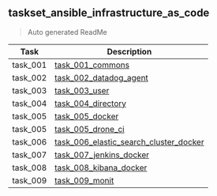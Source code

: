 ## taskset_ansible_infrastructure_as_code

> Auto generated ReadMe

| Task     | Description                                                                                                             |
|----------|-------------------------------------------------------------------------------------------------------------------------|
| task_001 | [task_001_commons](taskset_ansible_infrastructure_as_code/task_001_commons)                                             |
| task_002 | [task_002_datadog_agent](taskset_ansible_infrastructure_as_code/task_002_datadog_agent)                                 |
| task_003 | [task_003_user](taskset_ansible_infrastructure_as_code/task_003_user)                                                   |
| task_004 | [task_004_directory](taskset_ansible_infrastructure_as_code/task_004_directory)                                         |
| task_005 | [task_005_docker](taskset_ansible_infrastructure_as_code/task_005_docker)                                               |
| task_005 | [task_005_drone_ci](taskset_ansible_infrastructure_as_code/task_005_drone_ci)                                           |
| task_006 | [task_006_elastic_search_cluster_docker](taskset_ansible_infrastructure_as_code/task_006_elastic_search_cluster_docker) |
| task_007 | [task_007_jenkins_docker](taskset_ansible_infrastructure_as_code/task_007_jenkins_docker)                               |
| task_008 | [task_008_kibana_docker](taskset_ansible_infrastructure_as_code/task_008_kibana_docker)                                 |
| task_009 | [task_009_monit](taskset_ansible_infrastructure_as_code/task_009_monit)                                                 |

